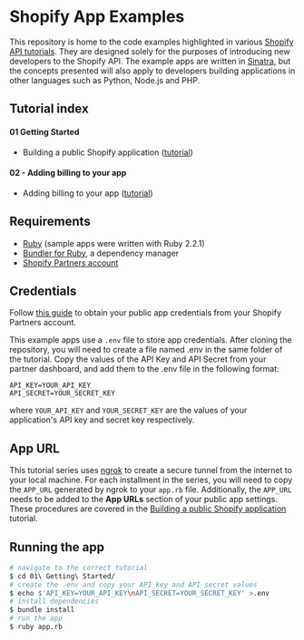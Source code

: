 # Shopify App Examples

This repository is home to the code examples highlighted in various [Shopify API tutorials](http://docs.myshopify.io/api/tutorials/). They are designed solely for the purposes of introducing new developers to the Shopify API. The example apps are written in [Sinatra](https://github.com/sinatra/sinatra), but the concepts presented will also apply to developers building applications in other languages such as Python, Node.js and PHP.

## Tutorial index

#### 01 Getting Started
- Building a public Shopify application ([tutorial](https://help.shopify.com/api/tutorials/building-public-app))

#### 02 - Adding billing to your app
- Adding billing to your app ([tutorial](https://help.shopify.com/api/tutorials/adding-billing-to-your-app/))

## Requirements

* [Ruby](https://www.ruby-lang.org/en/documentation/installation/) (sample apps were written with Ruby 2.2.1)
* [Bundler for Ruby](http://bundler.io/), a dependency manager
* [Shopify Partners account](https://developers.shopify.com/)

## Credentials

Follow [this guide](https://help.shopify.com/api/guides/api-credentials#generate-public-app-credentials) to obtain your public app credentials from your Shopify Partners account.

This example apps use a `.env` file to store app credentials. After cloning the repository, you will need to create a file named .env in the same folder of the tutorial. Copy the values of the API Key and API Secret from your partner dashboard, and add them to the .env file in the following format:

```
API_KEY=YOUR_API_KEY
API_SECRET=YOUR_SECRET_KEY
```

where `YOUR_API_KEY` and `YOUR_SECRET_KEY` are the values of your application's API key and secret key respectively.

## App URL

This tutorial series uses [ngrok](https://ngrok.com/) to create a secure tunnel from the internet to your local machine. For each installment in the series, you will need to copy the `APP_URL` generated by ngrok to your `app.rb` file.  Additionally, the `APP_URL` needs to be added to the **App URLs** section of your public app settings.  These procedures are covered in the [Building a public Shopify application](http://docs.myshopify.io/api/tutorials/building-public-app/#configure-app) tutorial.

## Running the app

``` sh
# navigate to the correct tutorial
$ cd 01\ Getting\ Started/
# create the .env and copy your API key and API secret values
$ echo $'API_KEY=YOUR_API_KEY\nAPI_SECRET=YOUR_SECRET_KEY' >.env
# install dependencies
$ bundle install
# run the app
$ ruby app.rb
```

